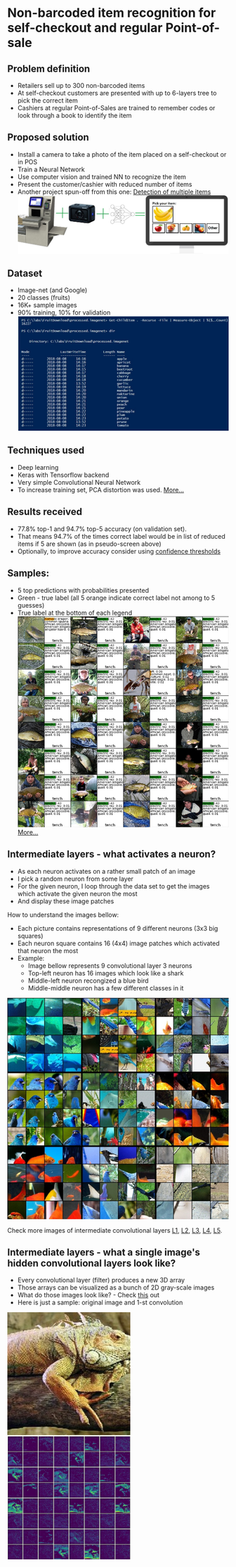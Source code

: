 # Non-barcoded item recognition for self-checkout and regular Point-of-sale


## Problem definition
- Retailers sell up to 300 non-barcoded items
- At self-checkout customers are presented with up to 6-layers tree to pick the correct item
- Cashiers at regular Point-of-Sales are trained to remember codes or look through a book to identify the item

## Proposed solution
- Install a camera to take a photo of the item placed on a self-checkout or in POS
- Train a Neural Network 
- Use computer vision and trained NN to recognize the item
- Present the customer/cashier with reduced number of items
- Another project spun-off from this one: [Detection of multiple items](Detection.md)
![alt text](Visuals/Concept.jpg "")

## Dataset
- Image-net (and Google)
- 20 classes (fruits)
- 16K+ sample images
- 90% training, 10% for validation
![alt text](Visuals/Classes_And_Counts.jpg "")

## Techniques used
- Deep learning
- Keras with Tensorflow backend
- Very simple Convolutional Neural Network
- To increase training set, PCA distortion was used. [More...](PcaDistort.md)

## Results received
- 77.8% top-1 and 94.7% top-5 accuracy (on validation set). 
- That means 94.7% of the times correct label would be in list of reduced items if 5 are shown (as in pseudo-screen above)
- Optionally, to improve accuracy consider using [confidence thresholds](ConfidenceThreshold.md)

## Samples: 
- 5 top predictions with probabilities presented
- Green - true label (all 5 orange indicate correct label not among to 5 guesses)
- True label at the bottom of each legend
![alt text](Visuals/PredConfidence/top5_1.jpg "")
[More...](TopPredictions.md)


## Intermediate layers - what activates a neuron? 
- As each neuron activates on a rather small patch of an image
- I pick a random neuron from some layer
- For the given neuron, I loop through the data set to get the images which activate the given neuron the most
- And display these image patches

How to understand the images bellow:
- Each picture contains representations of 9 different neurons (3x3 big squares)
- Each neuron square contains 16 (4x4) image patches which activated that neuron the most
- Example:
  - Image bellow represents 9 convolutional layer 3 neurons
  - Top-left neuron has 16 images which look like a shark
  - Middle-left neuron recongized a blue bird
  - Middle-middle neuron has a few different classes in it

![alt text](Visuals/V40/L3/interim_19.jpg "")

Check more images of intermediate convolutional layers [L1](L1_intermediate.md), [L2](L2_intermediate.md), [L3](L3_intermediate.md), [L4](L4_intermediate.md), [L5](L5_intermediate.md).

## Intermediate layers - what a single image's hidden convolutional layers look like? 
 
- Every convolutional layer (filter) produces a new 3D array
- Those arrays can be visualized as a bunch of 2D gray-scale images
- What do those images look like? - Check [this](FeaturesSingleImage.md) out 
- Here is just a sample: original image and 1-st convolution 
 
<img src="Visuals/ActivationsSingleImage/0/original.jpg" width="280" height="280" /> <img src="Visuals/ActivationsSingleImage/0/0.block1_conv1_0-64.jpg" width="280" height="280" />